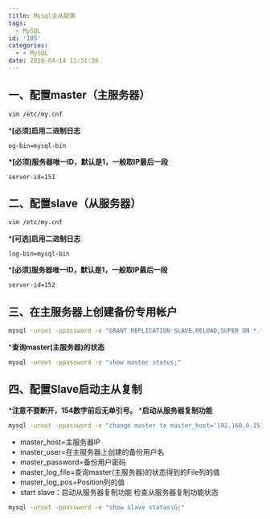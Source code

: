 ```yaml
---
title: Mysql主从配置
tags:
  - MySQL
id: '105'
categories:
  - - MySQL
date: 2018-04-14 11:31:39
---
```


## 一、配置master（主服务器）

```bash
vim /etc/my.cnf
```

\***\[必须\]启用二进制日志**

```vim
og-bin=mysql-bin
```

**\*\[必须\]服务器唯一ID，默认是1，一般取IP最后一段** 

```vim
server-id=151
```

## 二、配置slave（从服务器）

```bash
vim /etc/my.cnf
```

\***\[可选\]启用二进制日志**

```vim
log-bin=mysql-bin
```

\***\[必须\]服务器唯一ID，默认是1，一般取IP最后一段**

```vim
server-id=152
```

## 三、在主服务器上创建备份专用帐户

```bash
mysql -uroot -ppassword -e "GRANT REPLICATION SLAVE,RELOAD,SUPER ON *.* TO 'backup'@'192.168.0.154' IDENTIFIED BY '123456';"
```

\***查询master(主服务器)的状态**

```bash
mysql -uroot -ppassword -e "show master status;"
```

## 四、配置Slave启动主从复制

\***注意不要断开，154数字前后无单引号。** \***启动从服务器复制功能**

```bash
mysql -uroot -ppassword -e "change master to master_host='192.168.0.151',master_user='backup',master_password='123456',master_log_file='mysql-bin.000001',master_log_pos=154; start slave;"
```

*   master\_host=主服务器IP
*   master\_user=在主服务器上创建的备份用户名
*   master\_password=备份用户密码
*   master\_log\_file=查询master(主服务器)的状态得到的File列的值
*   master\_log\_pos=Position列的值
*   start slave：启动从服务器复制功能 检查从服务器复制功能状态

```bash
mysql -uroot -ppassword -e "show slave status\G;"
```